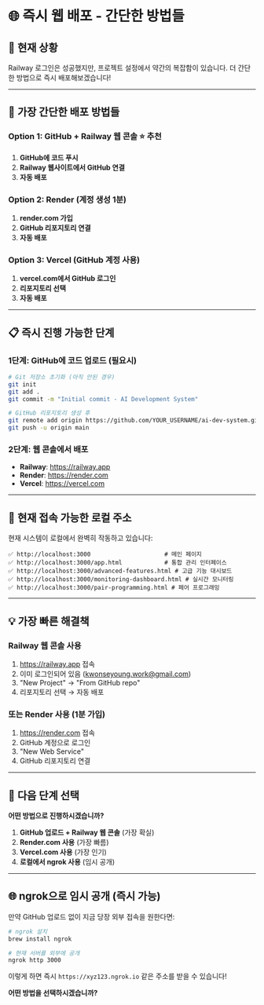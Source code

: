 # 🌐 즉시 웹 배포 - 간단한 방법들

## 🎯 현재 상황

Railway 로그인은 성공했지만, 프로젝트 설정에서 약간의 복잡함이 있습니다. 
더 간단한 방법으로 즉시 배포해보겠습니다!

---

## 🚀 가장 간단한 배포 방법들

### Option 1: GitHub + Railway 웹 콘솔 ⭐ 추천
1. **GitHub에 코드 푸시**
2. **Railway 웹사이트에서 GitHub 연결**
3. **자동 배포**

### Option 2: Render (계정 생성 1분)
1. **render.com 가입**
2. **GitHub 리포지토리 연결**
3. **자동 배포**

### Option 3: Vercel (GitHub 계정 사용)
1. **vercel.com에서 GitHub 로그인**
2. **리포지토리 선택**
3. **자동 배포**

---

## 📋 즉시 진행 가능한 단계

### 1단계: GitHub에 코드 업로드 (필요시)
```bash
# Git 저장소 초기화 (아직 안된 경우)
git init
git add .
git commit -m "Initial commit - AI Development System"

# GitHub 리포지토리 생성 후
git remote add origin https://github.com/YOUR_USERNAME/ai-dev-system.git
git push -u origin main
```

### 2단계: 웹 콘솔에서 배포
- **Railway**: https://railway.app
- **Render**: https://render.com  
- **Vercel**: https://vercel.com

---

## 🎯 현재 접속 가능한 로컬 주소

현재 시스템이 로컬에서 완벽히 작동하고 있습니다:

```
✅ http://localhost:3000                     # 메인 페이지
✅ http://localhost:3000/app.html            # 통합 관리 인터페이스
✅ http://localhost:3000/advanced-features.html # 고급 기능 대시보드
✅ http://localhost:3000/monitoring-dashboard.html # 실시간 모니터링
✅ http://localhost:3000/pair-programming.html # 페어 프로그래밍
```

---

## 💡 가장 빠른 해결책

### Railway 웹 콘솔 사용
1. https://railway.app 접속
2. 이미 로그인되어 있음 (kwonseyoung.work@gmail.com)
3. "New Project" → "From GitHub repo"
4. 리포지토리 선택 → 자동 배포

### 또는 Render 사용 (1분 가입)
1. https://render.com 접속
2. GitHub 계정으로 로그인
3. "New Web Service"
4. GitHub 리포지토리 연결

---

## 🔄 다음 단계 선택

**어떤 방법으로 진행하시겠습니까?**

1. **GitHub 업로드 + Railway 웹 콘솔** (가장 확실)
2. **Render.com 사용** (가장 빠름)
3. **Vercel.com 사용** (가장 인기)
4. **로컬에서 ngrok 사용** (임시 공개)

---

## 🌐 ngrok으로 임시 공개 (즉시 가능)

만약 GitHub 업로드 없이 지금 당장 외부 접속을 원한다면:

```bash
# ngrok 설치
brew install ngrok

# 현재 서버를 외부에 공개
ngrok http 3000
```

이렇게 하면 즉시 `https://xyz123.ngrok.io` 같은 주소를 받을 수 있습니다!

**어떤 방법을 선택하시겠습니까?**
